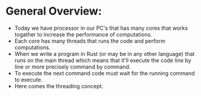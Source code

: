 # General Overview:

- Today we have processor in our PC's that has many cores that works togather to increase the performance of computations.
- Each core has many threads that runs the code and perform computations.
- When we write a program in Rust (or may be in any other language) that runs on the main thread which means that it'll execute the code line by line or more precisely command by command.
- To execute the next command code must wait for the running command to execute.
- Here comes the threading concept.

